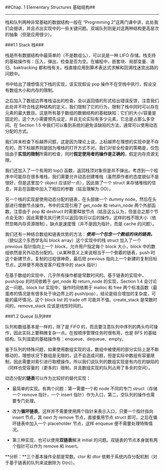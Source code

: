 ##Chap. 1 Elementary Structures 基础结构##

---

栈和队列两种非常基础的数据结构一般在 “Progrmming 2”这两门课中讲，此处我们会细讲，并且点出实现中的一些关键问题。双端队列则是对这两种结构更高层次的抽象（但是应用很少）。

###1.1 Stack 栈###

栈是所有数据结构中最简单的（不是数组么），可以说是一种 LIFO 存储。栈支持的基础操作有：压入，弹出，检查是否为空。在编程中，嵌套块、局部变量、递归、baktracking 都和栈有关。栈直接应用到算术表达式求解和回溯找迷宫出路的问题中。

书中给出了理想情况下栈的实现，该实现假设 pop 操作不在空栈中执行，假设没有数组大小和内存的限制。

之后加入了数组边界堆栈溢出的检查，会以返回值的形式给出错误反馈，注意我们此处并不符合栈这种结构的定义，我们限制了它的行为，限制了栈中同时可以存在元素的最大数目。这是所有基于数组的数据结构的基础缺陷：它们的大小/容量是固定的，这个大小需要预先设定，并且无论实际有多少元素，它总是占那么多空间。在 Section 1.5 中我们可以看到系统的避免该缺陷的方法，通常可以使用动态分配的方式。

我们并未检查下标越界问题，这是因为理论上说，上标越界在理想的实现中是不存在的，而下标越界则是因为堆栈的打开方式不对。我们对安全检查的策略是，仅包括由于**实现的限制**所需的检查，同时**假定使用者的操作是正确的**，假定内存资源无限。

我们还加入了一个有用的 top() 函数，返回栈顶对象但是并不弹出。考虑到一个程序中可能存在很多堆栈，我们需要允许动态创建堆栈（虽然原作者的态度貌似不是很好，但是这里加个 object 应该好一点），因此做了一个 struct 来存储堆栈的信息，并且在函数中加入了相应的参数（姑且理解为 OO）。

另一个栈的实现是使用动态分配的链表，在头部做一个 dummy node，然后在头部进行增删节点操作。书中的实现引用了 get_node 和 return_node 两个外部函数。注意由于 pop 和 destruct 时需要释放节点（姑且这么认为，但是总之那个节点会无效）因此需要先执行拷贝以返回/执行以后的操作。这样的栈不限大小（依然忽略内存资源限制），缺点是速度慢（并不是因为指针，而是 cache 的问题）。

我们还有一种结合数组和链表优势的方法：***使用一个包含一个数组的块的链表。***（貌似这个东西学名叫 block array）这个实现中的栈 struct 加入了一个 previous 指针指向上一个 block，允许用户指定每个 block 大小，block 中的数组依然是另外动态分配的。（从某种意义上来说相当于一个倒着的链表，push 时这个新建节点，复制的过程很神奇，最后把 previous 指向上一个新建的复制目标节点，这样便不用改变客户程序中的 stack 指针）

在基于数组的实现中，几乎所有操作都是常数时间的。基于链表的实现中，push/pop 的时间依赖于 get_node 和 return_node 的实现，Section 1.4 会讨论这一问题。block list 实现中，操作时间依赖于 malloc 和 free 两个标准函数（最蛋疼的情况是有很多处于块边界上的 push/pop），结论是结合增加的复杂度，可能的最坏情况，这个 block list 的 trade off 可能并不值。create_stack 是常数时间的，remove_stack 应该是线性时间的。

###1.2 Queue 队列###

队列和数组基本是一样的，除了是 FIFO 的，而且要注意队列中序列的两头均可操作，因此实际上要稍微复杂一点。在按顺序管理任务时很有用，也是 BFS 的基础结构。队列滋瓷的基础操作有：enqueue、dequeue、empty。

鉴于队列的特殊问题，如果使用数组实现的话，数组中被使用的部分实际上是不断移动的，理想状况下数组是无限的，这不会造成问题，但是实际中数组有容量限制，因此需要对索引进行取模操作。所以我们说队列的数组实现是有内在的缺陷的（同样也受容量的（更多的）限制，并且数组实现的队列占用了多余的空间）。

动态分配的**链表**可以作为比较好的替代实现：

* 最简单的实现。有两个问题：第一需要一个和 node 不同的专门 struct（存储一个 remove 指针，一个 insert 指针）作为入口，第二，空队列的操作也需要专门处理。

* 改为**循环链表**。这样并不需要使用两个指针来表示入口，只要一个指针指向 insert 节点，其 next 为 remove 节点，直接重用节点 struct 即可。之后在循环链表中加入一个 placeholder 节点，这样 enqueue 便不需要处理特殊情况。

* 第三种实现，也可以使用**双链表**解决 initial 的问题。双链表的节点本身就有两个指针可以作为 remove 和 insert。

**分析：**三个基本操作全部是常数。ctor 和 dtor 依赖于系统内存分配机制（对于基于链表的队列来说删除为 O(n)）。